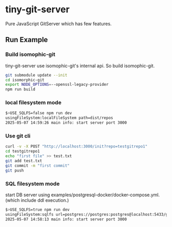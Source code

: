 # tiny-git-server

Pure JavaScript GitServer which has few features.




## Run Example

### Build isomophic-git

tiny-git-server use isomophic-git's internal api.
So build isomophic-git.

```bash
git submodule update --init
cd isomorphic-git
export NODE_OPTIONS=--openssl-legacy-provider
npm run build
```

### local filesystem mode

```bash
$>USE_SQLFS=false npm run dev
usingFileSystem:localFileSystem path=dist/repos
2025-05-07 14:59:26 main info: start server port 3000 
```

### Use git cli

```bash
curl -v -X POST "http://localhost:3000/init?repo=testgitrepo1"
cd testgitrepo1
echo "first file" >> test.txt
git add test.txt
git commit -m "first commit"
git push
```


### SQL filesystem mode

start DB server using examples/postgresql-docker/docker-compose.yml.
(which include ddl execution.)

```bash
$>USE_SQLFS=true npm run dev
usingFileSystem:sqlfs url=postgres://postgres:postgres@localhost:5433/gitdb01
2025-05-07 14:58:13 main info: start server port 3000 
```
